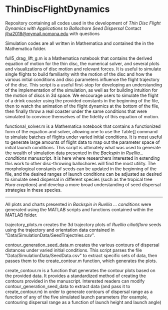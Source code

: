 # ThinDiscFlightDynamics
Repository containing all codes used in the development of _Thin Disc Flight Dynamics with Applications to Ballochore Seed Dispersal_
Contact jlha2018@mymail.pomona.edu with questions

Simulation codes are all written in Mathematica and contained the in the Mathematica folder.

full5_drag_lift_g.m is a Mathematica notebook that contains the derived equation of motion for the thin disc, the numerical solver, and several plots and visualizations of disc motion and relevant forces. It is useful to simulate single flights to build familiarity with the motion of the disc and how the various initial conditions and disc parameters influence the flight trajectory of the disc. This script is a useful first-stop for developing an understanding of the implementation of the simulation, as well as for building intuition for the motion of discs in 3d space. We encourage users to simulate the flight of a drink coaster using the provided constants in the beginning of the file, then to watch the animation of the flight dynamics at the bottom of the file, then finally throw a real coaster under the same conditions that were simulated to convince themselves of the fidelity of this equation of motion.

functional_solver.m is a Mathematica notebook that contains a functionized form of the equation and solver, allowing one to use the Table[] command to simulate batches of flights under varied initial conditions. It is most useful to generate large amounts of flight data to map out the parameter space of initial launch conditions. This script is ultimately what was used to generate the wealth of simulation data presented in the _Backspin in Ruellia... conditions_ manuscript. It is here where researchers interested in extending this work to other disc-throwing ballochores will find the most utility. The morphological constants of seeds can be updated in the beginning of the file, and the desired ranges of launch conditions can be adjusted as desired to simulate seed dispersal in different species (such as the tropical tree _Hura crepitans_) and develop a more broad understanding of seed dispersal strategies in these species.

* * * 

All plots and charts presented in _Backspin in Ruellia ... conditions_ were generated using the MATLAB scripts and functions contained within the MATLAB folder.

trajectory_plots.m creates the 3d trajectory plots of _Ruellia ciliatiflora_ seeds using the trajectory and orientation data contained in "Data/SimulationData/SeedTrajectries.csv".
 
contour_generation_seed_data.m creates the various contours of dispersal distances under varied initial conditions. This script parses the file "Data/SimulationData/SeedData.csv" to extract specific sets of data, then passes them to the create_contour.m function, which generates the plots.

create_contour.m is a function that generates the contour plots based on the provided data. It provides a standardized method of creating the contours provided in the manuscript. Interested readers can modify contour_generation_seed_data to extract data (and pass it to create_contour.m) in order to generate contours of dispersal range as a function of any of the five simulated launch parameters (for example, contouring dispersal range as a function of launch height and launch angle)
